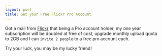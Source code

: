 ```yaml
---
layout: post
title: Get your Free Flickr Pro Account
---
```


Got a mail from [Flickr](http://www.flickr.com/) that being a Pro account holder, my one year subscription will be doubled at free of cost, upgrade monthly upload quota to 2GB and I can `invite 2 people` to a free pro account each.

Try your luck, you may be my lucky friend!